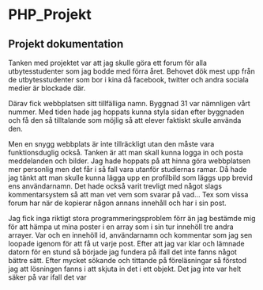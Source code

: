 PHP_Projekt
===========

## Projekt dokumentation

Tanken med projektet var att jag skulle göra ett forum för alla utbytesstudenter som jag bodde med förra året.
Behovet dök mest upp från de utbytesstudenter som bor i kina då facebook, twitter och andra sociala medier är blockade där.

Därav fick webbplatsen sitt tillfälliga namn. Byggnad 31 var nämnligen vårt nummer.
Med tiden hade jag hoppats kunna styla sidan efter byggnaden och få den så tilltalande som möjlig så att elever faktiskt skulle använda den.

Men en snygg webbplats är inte tillräckligt utan den måste vara funktionsduglig också.
Tanken är att man skall kunna logga in och posta meddelanden och bilder.
Jag hade hoppats på att hinna göra webbplatsen mer personlig men det får i så fall vara utanför studiernas ramar.
Då hade jag tänkt att man skulle kunna lägga upp en profilbild som läggs upp brevid ens användarnamn.
Det hade också varit trevligt med något slags kommentarsystem så att man vet vem som svarar på vad... Tex som vissa forum har när de kopierar någon annans innehåll och har i sin post.

Jag fick inga riktigt stora programmeringsproblem förr än jag bestämde mig för att hämpa ut mina poster i en array som i sin tur innehöll tre andra arrayer. Var och en innehöll id, användarnamn och kommentar som jag sen loopade igenom för att få ut varje post.
Efter att jag var klar och lämnade datorn för en stund så började jag fundera på ifall det inte fanns något bättre sätt.
Efter mycket sökande och tittande på föreläsningar så förstod jag att lösningen fanns i att skjuta in det i ett objekt.
Det jag inte var helt säker på var ifall det var

